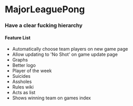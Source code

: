 # MajorLeaguePong
### Have a clear fucking hierarchy

#### Feature List

* Automatically choose team players on new game page
* Allow updating to 'No Shot' on game update page
* Graphs
* Better logo
* Player of the week
* Suicides
* Assholes
* Rules wiki
* Acts as list
* Shows winning team on games index
